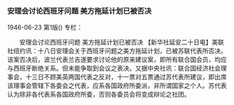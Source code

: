 ### 安理会讨论西班牙问题  美方拖延计划已被否决

1946-06-23
第1版()
专栏：

　　安理会讨论西班牙问题
    美方拖延计划已被否决
    【新华社延安二十日电】美联社纽约讯：十八日安理会关于西班牙问题之美方拖延计划，已被苏联代表所否决。该案否决后，波兰代表兰吉遂要求讨论他的原来建议案，即所有联合国会员，均应与西班牙断绝关系。但未能争取到会议之表决。又据中央社讯：联合国经济社会理事会，十三日不顾美英两国代表之反对，十一票对五票通过苏代表所建议，即出席该理事会管辖下各委会之代表，应系各国政府所委派，非所谓国家之个人。苏代表认为除非各代表系各国政府所委，否则各委员会将变成辩论之社团。
